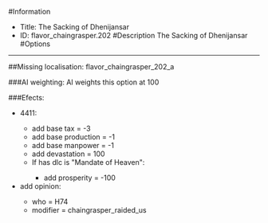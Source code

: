 #Information
 - Title: The Sacking of Dhenijansar
 - ID: flavor_chaingrasper.202
#Description
The Sacking of Dhenijansar
#Options

___
##Missing localisation: flavor_chaingrasper_202_a

###AI weighting:
AI weights this option at 100


###Efects:<ul><li>4411:</li><ul><li>add base tax = -3</li><li>add base production = -1</li><li>add base manpower = -1</li><li>add devastation = 100</li><li>If has dlc is "Mandate of Heaven":</li><ul><li>add prosperity = -100</li></ul></ul><li>add opinion:</li><ul><li>who = H74</li><li>modifier = chaingrasper_raided_us</li></ul></ul>
